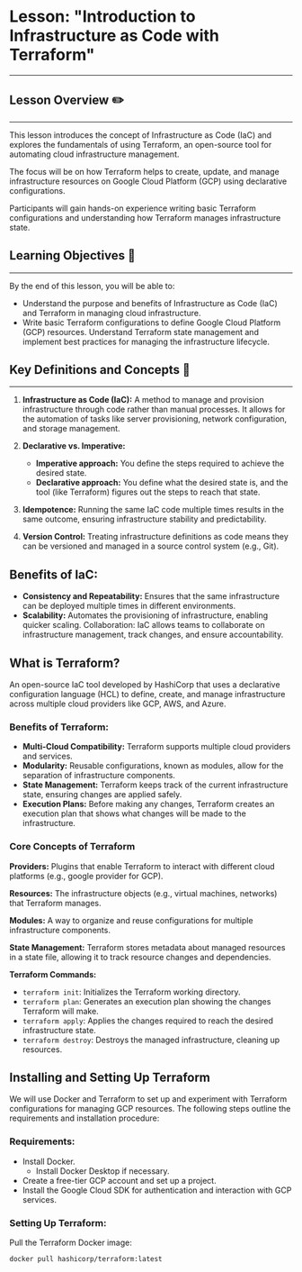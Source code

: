 # Lesson: "Introduction to Infrastructure as Code with Terraform"

---

## Lesson Overview :pencil2:

---

This lesson introduces the concept of Infrastructure as Code (IaC) and explores the fundamentals of using Terraform, an open-source tool for automating cloud infrastructure management. 

The focus will be on how Terraform helps to create, update, and manage infrastructure resources on Google Cloud Platform (GCP) using declarative configurations. 

Participants will gain hands-on experience writing basic Terraform configurations and understanding how Terraform manages infrastructure state.

## Learning Objectives :notebook:

---

By the end of this lesson, you will be able to:

- Understand the purpose and benefits of Infrastructure as Code (IaC) and Terraform in managing cloud infrastructure.
- Write basic Terraform configurations to define Google Cloud Platform (GCP) resources.
Understand Terraform state management and implement best practices for managing the infrastructure lifecycle.

## Key Definitions and Concepts :key:

---

1. **Infrastructure as Code (IaC):** A method to manage and provision infrastructure through code rather than manual processes. It allows for the automation of tasks like server provisioning, network configuration, and storage management.

2. **Declarative vs. Imperative:**

    - **Imperative approach:** You define the steps required to achieve the desired state.
    - **Declarative approach:** You define what the desired state is, and the tool (like Terraform) figures out the steps to reach that state.

3. **Idempotence:** Running the same IaC code multiple times results in the same outcome, ensuring infrastructure stability and predictability.

4. **Version Control:** Treating infrastructure definitions as code means they can be versioned and managed in a source control system (e.g., Git).

## Benefits of IaC:

- **Consistency and Repeatability:** Ensures that the same infrastructure can be deployed multiple times in different environments.
- **Scalability:** Automates the provisioning of infrastructure, enabling quicker scaling.
Collaboration: IaC allows teams to collaborate on infrastructure management, track changes, and ensure accountability.

## What is Terraform?

An open-source IaC tool developed by HashiCorp that uses a declarative configuration language (HCL) to define, create, and manage infrastructure across multiple cloud providers like GCP, AWS, and Azure.

### Benefits of Terraform:

- **Multi-Cloud Compatibility:** Terraform supports multiple cloud providers and services.
- **Modularity:** Reusable configurations, known as modules, allow for the separation of infrastructure components.
- **State Management:** Terraform keeps track of the current infrastructure state, ensuring changes are applied safely.
- **Execution Plans:** Before making any changes, Terraform creates an execution plan that shows what changes will be made to the infrastructure.

### Core Concepts of Terraform

**Providers:** Plugins that enable Terraform to interact with different cloud platforms (e.g., google provider for GCP).

**Resources:** The infrastructure objects (e.g., virtual machines, networks) that Terraform manages.

**Modules:** A way to organize and reuse configurations for multiple infrastructure components.

**State Management:** Terraform stores metadata about managed resources in a state file, allowing it to track resource changes and dependencies.

**Terraform Commands:**

- `terraform init`: Initializes the Terraform working directory.
- `terraform plan`: Generates an execution plan showing the changes Terraform will make.
- `terraform apply`: Applies the changes required to reach the desired infrastructure state.
- `terraform destroy`: Destroys the managed infrastructure, cleaning up resources.

## Installing and Setting Up Terraform

We will use Docker and Terraform to set up and experiment with Terraform configurations for managing GCP resources. The following steps outline the requirements and installation procedure:

### Requirements:

- Install Docker.
    - Install Docker Desktop if necessary.
- Create a free-tier GCP account and set up a project.
- Install the Google Cloud SDK for authentication and interaction with GCP services.

### Setting Up Terraform:

Pull the Terraform Docker image:

```cli
docker pull hashicorp/terraform:latest
```